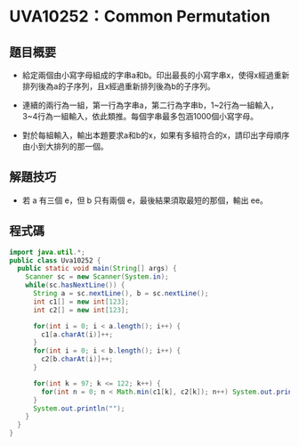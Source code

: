 # UVA10252：Common Permutation

## 題目概要

- 給定兩個由小寫字母組成的字串a和b。印出最長的小寫字串x，使得x經過重新排列後為a的子序列，且x經過重新排列後為b的子序列。

- 連續的兩行為一組，第一行為字串a，第二行為字串b，1~2行為一組輸入，3~4行為一組輸入，依此類推。每個字串最多包涵1000個小寫字母。

- 對於每組輸入，輸出本題要求a和b的x，如果有多組符合的x，請印出字母順序由小到大排列的那一個。

## 解題技巧

- 若 a 有三個 e，但 b 只有兩個 e，最後結果須取最短的那個，輸出 ee。

## 程式碼

```java
import java.util.*;
public class Uva10252 {
  public static void main(String[] args) {
    Scanner sc = new Scanner(System.in);
    while(sc.hasNextLine()) {
      String a = sc.nextLine(), b = sc.nextLine();
      int c1[] = new int[123];
      int c2[] = new int[123];

      for(int i = 0; i < a.length(); i++) {
        c1[a.charAt(i)]++;
      }
      for(int i = 0; i < b.length(); i++) {
        c2[b.charAt(i)]++;
      }

      for(int k = 97; k <= 122; k++) {
        for(int n = 0; n < Math.min(c1[k], c2[k]); n++) System.out.print((char) k);
      }
      System.out.println("");
    }
  }
}
```
